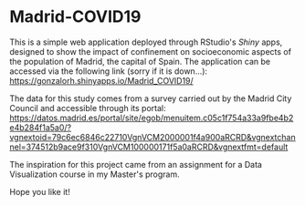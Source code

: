 # Madrid-COVID19

This is a simple web application deployed through RStudio's *Shiny* apps, designed to show the impact of confinement on socioeconomic aspects of the population of Madrid, the capital of Spain. The application can be accessed via the following link (sorry if it is down...):  https://gonzalorh.shinyapps.io/Madrid_COVID19/  

The data for this study comes from a survey carried out by the Madrid City Council and accessible through its portal: https://datos.madrid.es/portal/site/egob/menuitem.c05c1f754a33a9fbe4b2e4b284f1a5a0/?vgnextoid=79c6ec6846c22710VgnVCM2000001f4a900aRCRD&vgnextchannel=374512b9ace9f310VgnVCM100000171f5a0aRCRD&vgnextfmt=default

The inspiration for this project came from an assignment for a Data Visualization course in my Master's program.

Hope you like it!
